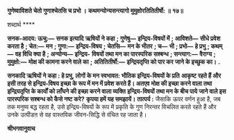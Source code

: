 **गुणेष्वाविशते चेतो गुणाश्चेतसि च प्रभो ।** **कथमन्योन्यसन्त्यागो मुमुक्षोरतितितीर्षो: ॥ १७॥** 

शब्दार्थ **** 

**सनक-आदय: ऊचु:—** **सनक इत्यादि ऋषियों ने कहा** **; गुणेषु—** **इन्द्रिय-विषयों में** **; आविशते—** **सीधे प्रवेश करता है** **; चेत:—** **मन** **; गुणा:—** **इन्द्रिय-विषय** **; चेतसि—** **मन के भीतर** **; च—** **भी** **; प्रभो—** **हे प्रभु** **; कथम्—** **वह विधि क्या है** **; अन्योन्य—** **इन्द्रिय-** **विषयों तथा मन का पारस्परिक सश्बन्ध** **; सन्त्याग:—** **वैराग्य** **; मुमुक्षो:—** **मोक्ष की कामना करने वाले का** **; अतितितीर्षो:—** **इन्द्रियतृप्ति को पार कर जाने के इच्छुक का।** **.** 

**सनकादि ऋषियों ने कहा : हे प्रभु, लोगों के मन स्वभावत: भौतिक इन्द्रिय-विषयों के प्रति** **आकृष्ट रहते हैं और इसी तरह से इन्द्रिय-विषय इच्छा के रूप में मन में प्रवेश करते हैं। अतएव** **मोक्ष की इच्छा करने वाला तथा इन्द्रियतृप्ति के कार्यों को लाँघने की इच्छा करने वाला व्यक्ति** **इन्द्रिय-विषयों तथा मन के बीच पाये जाने वाले इस पारस्परिक सश्बन्ध को कैसे नष्ट करे?** **कृपया हमें यह समझायें।** **तात्पर्य :** जैसाकि ऊपर वर्णन हुआ है, जब तक मनुष्य बद्ध रहता है, उसे इन्द्रिय-विषयों के रूप में प्रकृति के गुण निरन्तर विचलित करते रहते हैं और उनके उत्पीडऩ से वह वास्तविक जीवन-सिद्धि से वंचित रह जाता है।  

**श्रीभगवानुवाच** 